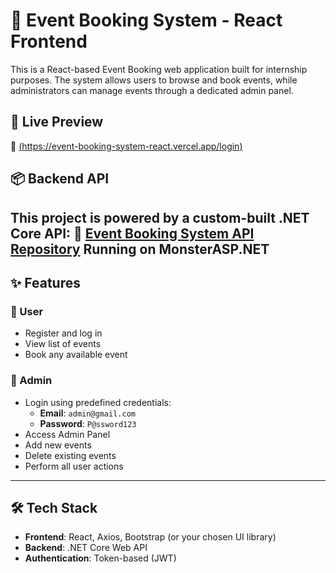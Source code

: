 # 🎉 Event Booking System - React Frontend

This is a React-based Event Booking web application built for internship purposes. The system allows users to browse and book events, while administrators can manage events through a dedicated admin panel.

## 🔗 Live Preview
🔗 [(https://event-booking-system-react.vercel.app/login)](https://event-booking-system-react.vercel.app/login)

## 📦 Backend API
This project is powered by a custom-built .NET Core API:
🔗 [Event Booking System API Repository](https://github.com/Mohamed-Ellakany/Event-Booking-System.Solution)
Running on MonsterASP.NET 
---

## ✨ Features

### 👤 User
- Register and log in
- View list of events
- Book any available event

### 🔐 Admin
- Login using predefined credentials:
  - **Email**: `admin@gmail.com`
  - **Password**: `P@ssword123`
- Access Admin Panel
- Add new events
- Delete existing events
- Perform all user actions

---

## 🛠️ Tech Stack

- **Frontend**: React, Axios, Bootstrap (or your chosen UI library)
- **Backend**: .NET Core Web API
- **Authentication**: Token-based (JWT)



